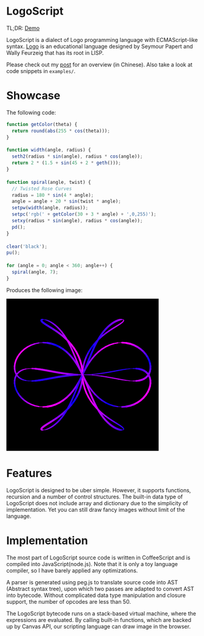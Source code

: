 # LogoScript

TL;DR: [Demo][demo]

[demo]: http://pyrocat101.github.io/LogoScript/

LogoScript is a dialect of Logo programming language with ECMAScript-like syntax.
[Logo][logo] is an educational language designed by Seymour Papert and Wally Feurzeig that has its root in LISP.

[logo]: http://en.wikipedia.org/wiki/Logo_(programming_language)

Please check out my [post][blog-post] for an overview (in Chinese). Also take a look at code snippets in `examples/`.

# Showcase

The following code:

``` javascript
function getColor(theta) {
  return round(abs(255 * cos(theta)));
}

function width(angle, radius) {
  seth2(radius * sin(angle), radius * cos(angle));
  return 2 * (1.5 + sin(45 + 2 * geth()));
}

function spiral(angle, twist) {
  // Twisted Rose Curves
  radius = 180 * sin(4 * angle);
  angle = angle + 20 * sin(twist * angle);
  setpw(width(angle, radius));
  setpc('rgb(' + getColor(30 + 3 * angle) + ',0,255)');
  setxy(radius * sin(angle), radius * cos(angle));
  pd();
}

clear('black');
pu();

for (angle = 0; angle < 360; angle++) {
  spiral(angle, 7);
}
```

Produces the following image:

![rose](rose.png)

# Features

LogoScript is designed to be uber simple. However, it supports functions, recursion and a number of control structures. The built-in data type of LogoScript does not include array and dictionary due to the simplicity of implementation. Yet you can still draw fancy images without limit of the language.

# Implementation

The most part of LogoScript source code is written in CoffeeScript and is compiled into JavaScript(node.js). Note that it is only a toy language compiler, so I have barely applied any optimizations.

A parser is generated using peg.js to translate source code into AST (Abstract syntax tree), upon which two passes are adapted to convert AST into bytecode. Without complicated data type manipulation and closure support, the number of opcodes are less than 50.

The LogoScript bytecode runs on a stack-based virtual machine, where the expressions are evaluated. By calling built-in functions, which are backed up by Canvas API, our scripting language can draw image in the browser.


[blog-post]: http://pyroc.at/blog/2012/05/19/introducing-logoscript/
